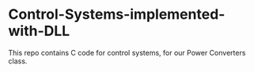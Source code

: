 # Control-Systems-implemented-with-DLL
This repo contains C code for control systems, for our Power Converters class. 
